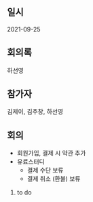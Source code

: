 ## 일시

2021-09-25

## 회의록

하선영

## 참가자

김제이, 김주창, 하선영

## 회의

- 회원가입, 결제 시 약관 추가
- 유료스터디
    - 결제 수단 보류
    - 결제 취소 (환불) 보류
    
1. to do

